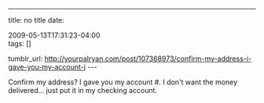 ---
title: no title
date:

 2009-05-13T17:31:23-04:00  
tags:  []

tumblr_url:
http://yourpalryan.com/post/107368973/confirm-my-address-i-gave-you-my-account-i
\-\--

Confirm my address? I gave you my account \#. I don't want the money
delivered... just put it in my checking account.
